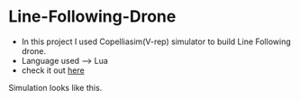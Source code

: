 # Line-Following-Drone

- In this project I used Copelliasim(V-rep) simulator to build Line Following drone.
- Language used --> Lua
- check it out [here](https://www.youtube.com/watch?v=V4zvnwoVYC8)

Simulation looks like this.

